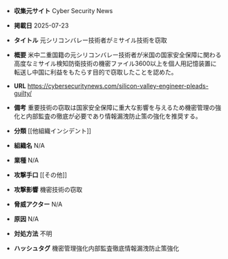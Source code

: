 - **収集元サイト**
Cyber Security News

- **掲載日**
2025-07-23

- **タイトル**
元シリコンバレー技術者がミサイル技術を窃取

- **概要**
米中二重国籍の元シリコンバレー技術者が米国の国家安全保障に関わる高度なミサイル検知防衛技術の機密ファイル3600以上を個人用記憶装置に転送し中国に利益をもたらす目的で窃取したことを認めた。

- **URL**
https://cybersecuritynews.com/silicon-valley-engineer-pleads-guilty/

- **備考**
重要技術の窃取は国家安全保障に重大な影響を与えるため機密管理の強化と内部監査の徹底が必要であり情報漏洩防止策の強化を推奨する。

- **分類**
[[他組織インシデント]]

- **組織名**
N/A

- **業種**
N/A

- **攻撃手口**
[[その他]]

- **攻撃影響**
機密技術の窃取

- **脅威アクター**
N/A

- **原因**
N/A

- **対処方法**
不明

- **ハッシュタグ**
機密管理強化内部監査徹底情報漏洩防止策強化
